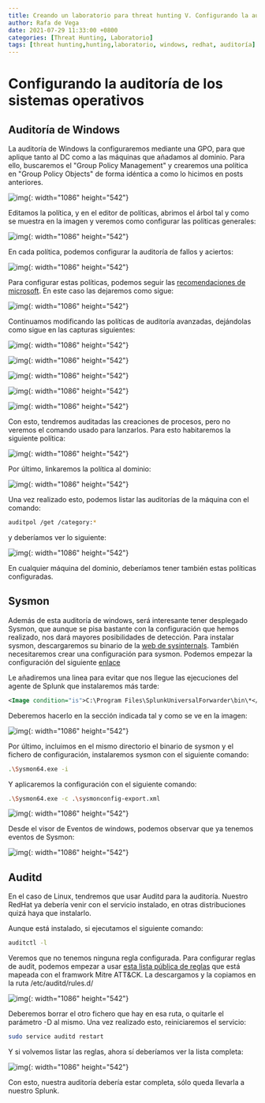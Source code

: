 ```yaml
---
title: Creando un laboratorio para threat hunting V. Configurando la auditoría de los sistemas operativos
author: Rafa de Vega
date: 2021-07-29 11:33:00 +0800
categories: [Threat Hunting, Laboratorio]
tags: [threat hunting,hunting,laboratorio, windows, redhat, auditoría]
---
```


# Configurando la auditoría de los sistemas operativos

## Auditoría de Windows

La auditoría de Windows la configuraremos mediante una GPO, para que aplique tanto al DC como a las máquinas que añadamos al dominio. Para ello, buscaremos el "Group Policy Management" y crearemos una política en "Group Policy Objects" de forma idéntica a como lo hicimos en posts anteriores. 

![img](/assets/img/auditWindows/img1.bmp){: width="1086" height="542"}

Editamos la política, y en el editor de políticas, abrimos el árbol tal y como se muestra en la imagen y veremos como configurar las políticas generales:

![img](/assets/img/auditWindows/img2.bmp){: width="1086" height="542"}

En cada política, podemos configurar la auditoría de fallos y aciertos:

![img](/assets/img/auditWindows/img3.bmp){: width="1086" height="542"}

Para configurar estas políticas, podemos seguir las [recomendaciones de microsoft](https://docs.microsoft.com/es-es/windows-server/identity/ad-ds/plan/security-best-practices/audit-policy-recommendations). En este caso las dejaremos como sigue:

![img](/assets/img/auditWindows/img4.bmp){: width="1086" height="542"}

Continuamos modificando las políticas de auditoría avanzadas, dejándolas como sigue en las capturas siguientes:

![img](/assets/img/auditWindows/img5.bmp){: width="1086" height="542"}

![img](/assets/img/auditWindows/img6.bmp){: width="1086" height="542"}

![img](/assets/img/auditWindows/img7.bmp){: width="1086" height="542"}

![img](/assets/img/auditWindows/img8.bmp){: width="1086" height="542"}

![img](/assets/img/auditWindows/img9.bmp){: width="1086" height="542"}

Con esto, tendremos auditadas las creaciones de procesos, pero no veremos el comando usado para lanzarlos. Para esto habitaremos la siguiente política:

![img](/assets/img/auditWindows/img10.bmp){: width="1086" height="542"}

Por último, linkaremos la política al dominio:

![img](/assets/img/auditWindows/img11.bmp){: width="1086" height="542"}

Una vez realizado esto, podemos listar las auditorías de la máquina con el comando:

```bash
auditpol /get /category:*
```

y deberíamos ver lo siguiente:

![img](/assets/img/auditWindows/img12.bmp){: width="1086" height="542"}

En cualquier máquina del dominio, deberíamos tener también estas políticas configuradas.

## Sysmon

Además de esta auditoría de windows, será interesante tener desplegado Sysmon, que aunque se pisa bastante con la configuración que hemos realizado, nos dará mayores posibilidades de detección. Para instalar sysmon, descargaremos su binario de la [web de sysinternals](https://docs.microsoft.com/en-us/sysinternals/downloads/sysmon). También necesitaremos crear una configuración para sysmon. Podemos empezar la configuración del siguiente [enlace](https://raw.githubusercontent.com/SwiftOnSecurity/sysmon-config/master/sysmonconfig-export.xml)

Le añadiremos una linea para evitar que nos llegue las ejecuciones del agente de Splunk que instalaremos más tarde:

```xml
<Image condition="is">C:\Program Files\SplunkUniversalForwarder\bin\*</Image>
```
Deberemos hacerlo en la sección indicada tal y como se ve en la imagen:

![img](/assets/img/auditWindows/img13.bmp){: width="1086" height="542"}

Por último, incluimos en el mismo directorio el binario de sysmon y el fichero de configuración, instalaremos sysmon con el siguiente comando:

```bash
.\Sysmon64.exe -i
```

Y aplicaremos la configuración con el siguiente comando:

```bash
.\Sysmon64.exe -c .\sysmonconfig-export.xml
```

![img](/assets/img/auditWindows/img15.bmp){: width="1086" height="542"}

Desde el visor de Eventos de windows, podemos observar que ya tenemos eventos de Sysmon:

![img](/assets/img/auditWindows/img16.bmp){: width="1086" height="542"}

## Auditd

En el caso de Linux, tendremos que usar Auditd para la auditoría. Nuestro RedHat ya debería venir con el servicio instalado, en otras distribuciones quizá haya que instalarlo.

Aunque está instalado, si ejecutamos el siguiente comando:

```bash
auditctl -l
```

Veremos que no tenemos ninguna regla configurada. Para configurar reglas de audit, podemos empezar a usar [esta lista pública de reglas](https://github.com/bfuzzy/auditd-attack/blob/master/auditd-attack.rules) que está mapeada con el framwork Mitre ATT&CK. La descargamos y la copiamos en la ruta /etc/auditd/rules.d/

![img](/assets/img/auditd/img2.bmp){: width="1086" height="542"}

Deberemos borrar el otro fichero que hay en esa ruta, o quitarle el parámetro -D al mismo. Una vez realizado esto, reiniciaremos el servicio:

```bash
sudo service auditd restart
```

Y si volvemos listar las reglas, ahora sí deberíamos ver la lista completa:

![img](/assets/img/auditd/img3.bmp){: width="1086" height="542"}


Con esto, nuestra auditoría debería estar completa, sólo queda llevarla a nuestro Splunk.